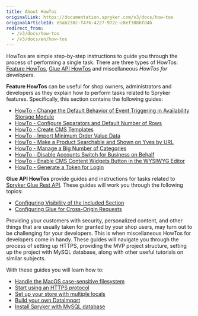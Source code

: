 ```yaml
---
title: About HowTos
originalLink: https://documentation.spryker.com/v3/docs/how-tos
originalArticleId: e5ab238c-f476-4227-972c-c8ef308bfd4b
redirect_from:
  - /v3/docs/how-tos
  - /v3/docs/en/how-tos
---
```


HowTos are simple step-by-step instructions to guide you through the process of performing a single task. There are three types of HowTos: [Feature HowTos](/docs/scos/dev/tutorials/201907.0/howtos/feature-howtos/feature-howtos.html), [Glue API HowTos](/docs/scos/dev/tutorials/201907.0/howtos/glue-api-howtos/glue-api-howtos.html) and miscellaneous _HowTos for developers_.

**Feature HowTos** can be useful for shop owners, administrators and developers as they explain how to perform tasks related to Spryker features. Specifically, this section contains the following guides:

* [HowTo - Change the Default Behavior of Event Triggering in Availability Storage Module](/docs/scos/dev/tutorials/201907.0/howtos/feature-howtos/howto-change-the-default-behavior-of-event-triggering-in-the-availabilitystorage-module.html)
* [HowTo - Configure Separators and Default Number of Rows](/docs/scos/dev/tutorials/201907.0/howtos/feature-howtos/howto-configure-separators-and-default-number-of-rows.html) 
* [HowTo - Create CMS Templates](/docs/scos/dev/tutorials/201907.0/howtos/feature-howtos/cms/howto-create-cms-templates.html)
* [HowTo - Import Minimum Order Value Data](/docs/scos/dev/tutorials/201907.0/howtos/feature-howtos/howto-import-minimum-order-value-data.html)
* [HowTo - Make a Product Searchable and Shown on Yves by URL](/docs/scos/dev/tutorials/201907.0/howtos/feature-howtos/howto-make-a-product-searchable-and-shown-on-yves-by-url.html) 
* [HowTo - Manage a Big Number of Categories](/docs/scos/dev/tutorials/201907.0/howtos/feature-howtos/howto-manage-a-big-number-of-categories.html)
* [HowTo - Disable Accounts Switch for Business on Behalf](/docs/scos/dev/tutorials/201907.0/howtos/feature-howtos/howto-disable-accounts-switch-for-business-on-behalf.html)
* [HowTo - Enable CMS Content Widgets Button in the WYSIWYG Editor](/docs/scos/dev/tutorials/201907.0/howtos/feature-howtos/cms/howto-enable-cms-content-widgets-button-in-the-wysiwyg-editor.html)
* [HowTo - Generate a Token for Login](/docs/scos/dev/tutorials/201907.0/howtos/feature-howtos/howto-generate-a-token-for-login.html)

**Glue API HowTos**  provide guides and instructions for tasks related to [Spryker Glue Rest API](/docs/scos/dev/glue-api/201907.0/glue-rest-api.html). These guides will work you through the following topics:

* [Configuring Visibility of the Included Section](/docs/scos/dev/tutorials/201907.0/howtos/glue-api-howtos/configuring-visibility-of-the-included-section.html)
* [Configuring Glue for Cross-Origin Requests](/docs/scos/dev/tutorials/201907.0/howtos/glue-api-howtos/configuring-glue-for-cross-origin-requests.html)

Providing your customers with security, personalized content, and other things that are usually taken for granted by your shop users, may turn out to be challenging for your developers. This is when miscellaneous HowTos for developers come in handy. These guides will navigate you through the process of setting up HTTPS, providing the MVP project structure, setting up the project with MySQL database, along with other useful tutorials on similar subjects.

With these guides you will learn how to:

* [Handle the MacOS case-sensitive filesystem](/docs/scos/dev/tutorials/201907.0/howtos/howto-handle-case-sensitive-file-system-on-mac-os.html)
* [Start using an HTTPS protocol](/docs/scos/dev/tutorials/201907.0/howtos/howto-force-https.html)
* [Set up your store with multiple locals](/docs/scos/dev/tutorials/201907.0/howtos/howto-set-up-stores-with-multiple-locales.html)
* [Build your own DataImport](/docs/scos/dev/developer-guides/201907.0/development-guide/back-end/data-manipulation/data-ingestion/data-importers/creating-a-data-importer.html)
* [Install Spryker with MySQL database](/docs/scos/dev/developer-guides/201907.0/development-guide/back-end/data-manipulation/data-ingestion/data-importers/creating-a-data-importer.html/ht-setup-spryker-with-mysql)
